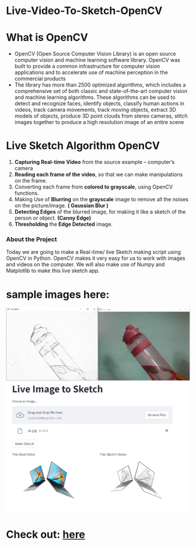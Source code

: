 # Live-Video-To-Sketch-OpenCV

# What is OpenCV
- OpenCV (Open Source Computer Vision Library) is an open source computer vision and machine learning software library. 
OpenCV was built to provide a common infrastructure for computer vision applications and to accelerate use of machine perception in the commercial products
- The library has more than 2500 optimized algorithms, which includes a comprehensive set of both classic and 
state-of-the-art computer vision and machine learning algorithms. These algorithms can be used to detect and recognize faces, identify objects, classify human 
actions in videos, track camera movements, track moving objects, extract 3D models of objects, produce 3D point clouds from stereo cameras, 
stitch images together to produce a high resolution image of an entire scene


# Live Sketch Algorithm OpenCV
1. **Capturing Real-time Video** from the source example – computer’s camera
2. **Reading each frame of the video**, so that we can make manipulations on the frame.
3. Converting each frame from **colored to grayscale**, using OpenCV functions.
4. Making Use of **Blurring** on the **grayscale** image to remove all the noises on the picture/image. **( Gaussian Blur )**
5. **Detecting Edges** of the blurred image, for making it like a sketch of the person or object. **(Canny Edge)**
6. **Thresholding** the **Edge Detected** image.

### About the Project
Today we are going to make a Real-time/ live Sketch making script using OpenCV in Python. 
OpenCV makes it very easy for us to work with 
images and videos on the computer. We will also make use of Numpy and Matplotlib to make this live sketch app.

# sample images here:
![](https://github.com/AbdulJabbar64/Live-Video-To-Sketch-OpenCV/blob/main/images/sk.PNG)
![](https://github.com/AbdulJabbar64/Live-Video-To-Sketch-OpenCV/blob/main/images/SK2.PNG)


# Check out: [**here**](https://abduljabbar64-live-video-to-sketch-opencv-live-video-iypxma.streamlitapp.com)
<!-- [**here**](https://abduljabbar64-live-video-to-sketch-opencv-live-video-iypxma.streamlitapp.com)
 -->
